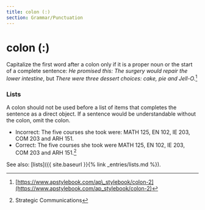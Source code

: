 ```yaml
---
title: colon (:)
section: Grammar/Punctuation
---
```

# colon (:)

Capitalize the first word after a colon only if it is a proper noun or the start of a complete sentence: _He promised this: The surgery would repair the lower intestine_, but _There were three dessert choices: cake, pie and Jell-O._[^8]

### Lists
A colon should not be used before a list of items that completes the sentence as a direct object. If a sentence would be understandable without the colon, omit the colon.

*   Incorrect: The five courses she took were: MATH 125, EN 102, IE 203, COM 203 and ARH 151.
*   Correct: The five courses she took were MATH 125, EN 102, IE 203, COM 203 and ARH 151.[^9]

See also: [lists]({{ site.baseurl }}{% link _entries/lists.md %}).

[^8]: [https://www.apstylebook.com/ap\_stylebook/colon-2](https://www.apstylebook.com/ap_stylebook/colon-2)

[^9]: Strategic Communications
